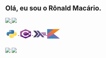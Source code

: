 ## Olá, eu sou o Rônald Macário.

 <div>
  <a href="https://github.com/RonaldMacario13">
  <img height="180em" src="https://github-readme-stats.vercel.app/api?username=RonaldMacario13&show_icons=true&theme=midnight-purple&include_all_commits=true&count_private=true"/>
  <img height="180em" src="https://github-readme-stats.vercel.app/api/top-langs/?username=RonaldMacario13&layout=compact&langs_count=7&theme=midnight-purple"/>
</div>
  
  <div style="display: inline_block"><br>
  <img align="center" alt="Ronald-Py" height="30" width="40" src="https://raw.githubusercontent.com/devicons/devicon/master/icons/python/python-original.svg">
  <img align="center" alt="Ronald-C#" height="30" width="40" src="https://raw.githubusercontent.com/devicons/devicon/master/icons/csharp/csharp-original.svg">
  <img align="center" alt="Ronald-Haskell" height="30" width="40" src="https://raw.githubusercontent.com/devicons/devicon/master/icons/haskell/haskell-original.svg">
  <img align="center" alt="Ronald-Haskell" height="30" width="40" src="https://raw.githubusercontent.com/devicons/devicon/master/icons/kotlin/kotlin-original.svg">
  </div>
  
   ##
  
  <div>
     <a href="https://www.instagram.com/ronald.macario/" target="_blank"><img src="https://img.shields.io/badge/-Instagram-%23E4405F?style=for-the-badge&logo=instagram&logoColor=white" target="_blank"></a>
     <a href = "mailto: ronaldmacario13@gmail.com" target="_blank"><img src="https://img.shields.io/badge/Gmail-D14836?style=for-the-badge&logo=gmail&logoColor=white" target="_blank"></a>
  </div>
  

